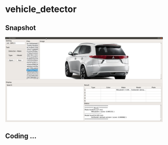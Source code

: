 # vehicle_detector

## Snapshot
![Alt text](https://github.com/nicklhy/vehicle_detector/blob/master/res/vehicle_detector.png)

## Coding ...

